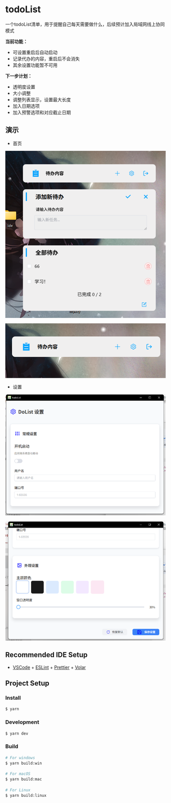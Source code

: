 # todoList

一个todoList清单，用于提醒自己每天需要做什么，后续预计加入局域网线上协同模式

**当前功能：**

- 可设置重启后自动启动
- 记录代办的内容，重启后不会消失
- 其余设置功能暂不可用

**下一步计划：**

- 透明度设置
- 大小调整
- 调整列表显示，设置最大长度
- 加入日期选项
- 加入预警选项和对应截止日期

## 演示

- 首页

![image-20250707163003136](./picture/home.png)

![image-20250707163003136](./picture/home1.png)

- 设置

![image-20250707163003136](./picture/setting.png)

![image-20250707163003136](./picture/setting1.png)

## Recommended IDE Setup

- [VSCode](https://code.visualstudio.com/) + [ESLint](https://marketplace.visualstudio.com/items?itemName=dbaeumer.vscode-eslint) + [Prettier](https://marketplace.visualstudio.com/items?itemName=esbenp.prettier-vscode) + [Volar](https://marketplace.visualstudio.com/items?itemName=Vue.volar)

## Project Setup

### Install

```bash
$ yarn
```

### Development

```bash
$ yarn dev
```

### Build

```bash
# For windows
$ yarn build:win

# For macOS
$ yarn build:mac

# For Linux
$ yarn build:linux
```
